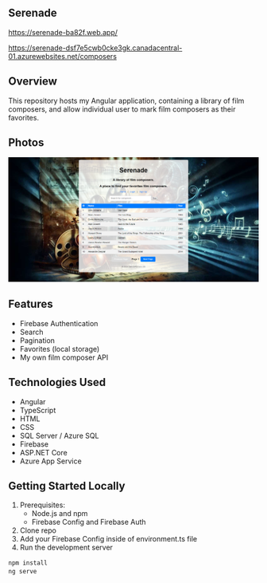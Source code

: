## Serenade
https://serenade-ba82f.web.app/

https://serenade-dsf7e5cwb0cke3gk.canadacentral-01.azurewebsites.net/composers
## Overview
This repository hosts my Angular application, containing a library of film composers, and allow individual user to mark film composers as their favorites.

## Photos
![api](https://github.com/tyang146/my-angular-app/blob/main/Photos/1.png)

## Features
- Firebase Authentication
- Search
- Pagination
- Favorites (local storage)
- My own film composer API

## Technologies Used
- Angular
- TypeScript
- HTML
- CSS
- SQL Server / Azure SQL
- Firebase
- ASP.NET Core
- Azure App Service

## Getting Started Locally
1. Prerequisites:
   - Node.js and npm
   - Firebase Config and Firebase Auth
2. Clone repo
3. Add your Firebase Config inside of environment.ts file
4. Run the development server
```bash
npm install
ng serve
```
